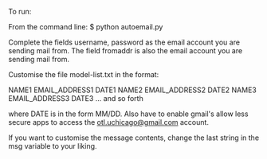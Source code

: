 To run: 

From the command line:
  $ python autoemail.py

Complete the fields username, password as the email account you are sending mail from. The field fromaddr is also the email account you are sending mail from.

Customise the file model-list.txt in the format:

NAME1 EMAIL_ADDRESS1 DATE1
NAME2 EMAIL_ADDRESS2 DATE2
NAME3 EMAIL_ADDRESS3 DATE3
...
and so forth

where DATE is in the form MM/DD.
Also have to enable gmail's allow less secure apps to access the otl.uchicago@gmail.com account.

If you want to customise the message contents, change the last string in the msg variable to your liking.
